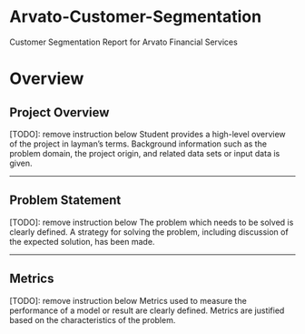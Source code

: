 # Arvato-Customer-Segmentation
Customer Segmentation Report for Arvato Financial Services


# Overview

## Project Overview

[TODO]: remove instruction below
Student provides a high-level overview of the project in layman’s terms. Background information such as the problem domain, the project origin, and related data sets or input data is given.

---

## Problem Statement



[TODO]: remove instruction below
The problem which needs to be solved is clearly defined. A strategy for solving the problem, including discussion of the expected solution, has been made.

---

## Metrics

[TODO]: remove instruction below
Metrics used to measure the performance of a model or result are clearly defined. Metrics are justified based on the characteristics of the problem.